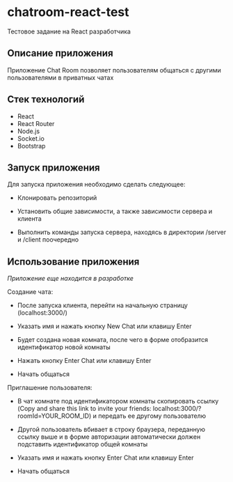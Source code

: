 # chatroom-react-test
Тестовое задание на React разработчика

## Описание приложения

Приложение Chat Room позволяет пользователям общаться с другими пользователями в приватных чатах

## Стек технологий

- React
- React Router
- Node.js
- Socket.io
- Bootstrap

## Запуск приложения

Для запуска приложения необходимо сделать следующее:

- Клонировать репозиторий

- Установить общие зависимости, а также зависимости сервера и клиента

- Выполнить команды запуска сервера, находясь в директории /server и /client поочередно

## Использование приложения

*Приложение еще находится в разработке*

Создание чата:

- После запуска клиента, перейти на начальную страницу (localhost:3000/)

- Указать имя и нажать кнопку New Chat или клавишу Enter

- Будет создана новая комната, после чего в форме отобразится идентификатор новой комнаты

- Нажать кнопку Enter Chat или клавишу Enter

- Начать общаться

Приглашение пользователя:

- В чат комнате под идентификатором комнаты скопировать ссылку 
(Copy and share this link to invite your friends: localhost:3000/?roomId=YOUR_ROOM_ID)
и передать ее другому пользователю

- Другой пользователь вбивает в строку браузера, переданную ссылку выше и в форме авторизации автоматически должен подставить идентификатор общей комнаты

- Указать имя и нажать кнопку Enter Chat или клавишу Enter

- Начать общаться